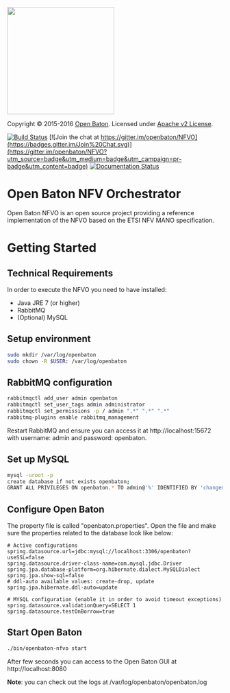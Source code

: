   <img src="https://raw.githubusercontent.com/openbaton/openbaton.github.io/master/images/openBaton.png" width="250"/>

  Copyright © 2015-2016 [Open Baton](http://openbaton.org).
  Licensed under [Apache v2 License](http://www.apache.org/licenses/LICENSE-2.0).
  
[![Build Status](https://travis-ci.org/openbaton/NFVO.svg?branch=master)](https://travis-ci.org/openbaton/NFVO)
[![Join the chat at https://gitter.im/openbaton/NFVO](https://badges.gitter.im/Join%20Chat.svg)](https://gitter.im/openbaton/NFVO?utm_source=badge&utm_medium=badge&utm_campaign=pr-badge&utm_content=badge)
[![Documentation Status](https://readthedocs.org/projects/openbaton-docs/badge/?version=stable)](http://openbaton-docs.readthedocs.io/en/stable/?badge=stable)

# Open Baton NFV Orchestrator

Open Baton NFVO is an open source project providing a reference implementation of the NFVO based on the ETSI NFV MANO specification. 

# Getting Started

## Technical Requirements

In order to execute the NFVO you need to have installed:

* Java JRE 7 (or higher)
* RabbitMQ
* (Optional) MySQL

## Setup environment

```bash
sudo mkdir /var/log/openbaton
sudo chown -R $USER: /var/log/openbaton
```

## RabbitMQ configuration

```bash
rabbitmqctl add_user admin openbaton
rabbitmqctl set_user_tags admin administrator
rabbitmqctl set_permissions -p / admin ".*" ".*" ".*"
rabbitmq-plugins enable rabbitmq_management
```
Restart RabbitMQ and ensure you can access it at http://localhost:15672 with username: admin and password: openbaton.

## Set up MySQL

```bash
mysql -uroot -p
create database if not exists openbaton;
GRANT ALL PRIVILEGES ON openbaton.* TO admin@'%' IDENTIFIED BY 'changeme';
```

## Configure Open Baton

The property file is called "openbaton.properties". Open the file and make sure the properties related to the database look like below:

```properties
# Active configurations
spring.datasource.url=jdbc:mysql://localhost:3306/openbaton?useSSL=false
spring.datasource.driver-class-name=com.mysql.jdbc.Driver
spring.jpa.database-platform=org.hibernate.dialect.MySQLDialect
spring.jpa.show-sql=false
# ddl-auto available values: create-drop, update
spring.jpa.hibernate.ddl-auto=update

# MYSQL configuration (enable it in order to avoid timeout exceptions)
spring.datasource.validationQuery=SELECT 1
spring.datasource.testOnBorrow=true
```

## Start Open Baton

```bash
./bin/openbaton-nfvo start
```

After few seconds you can access to the Open Baton GUI at http://localhost:8080

**Note**: you can check out the logs at /var/log/openbaton/openbaton.log
